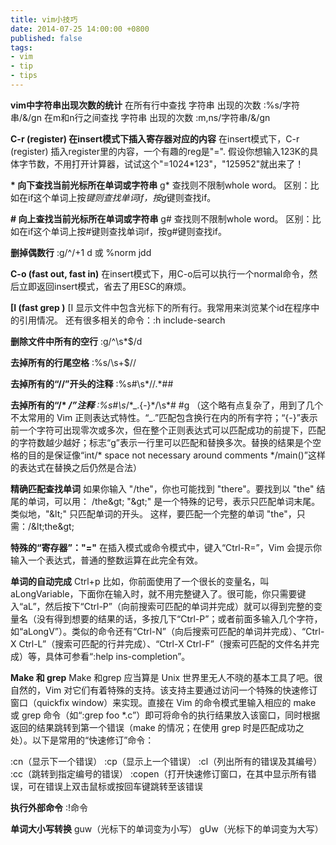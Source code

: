 ```yaml
---
title: vim小技巧
date: 2014-07-25 14:00:00 +0800
published: false
tags:
- vim
- tip
- tips
---
```


<strong>vim中字符串出现次数的统计</strong>
在所有行中查找 字符串 出现的次数
:%s/字符串/&amp;/gn
在m和n行之间查找 字符串 出现的次数
:m,ns/字符串/&amp;/gn

<strong>C-r (register) 在insert模式下插入寄存器对应的内容</strong>
在insert模式下，C-r (register) 插入register里的内容，一个有趣的reg是"=". 假设你想输入123K的具体字节数，不用打开计算器，试试这个"=1024*123"，"125952"就出来了！


<strong> * 向下查找当前光标所在单词或字符串</strong>
g* 查找则不限制whole word。 区别：比如在if这个单词上按*键则查找单词if，按g*键则查找if。

<strong> # 向上查找当前光标所在单词或字符串</strong>
g# 查找则不限制whole word。 区别：比如在if这个单词上按#键则查找单词if，按g#键则查找if。



<strong>删掉偶数行</strong>
:g/^/+1 d 或 %norm jdd

<strong>C-o (fast out, fast in)</strong>
在insert模式下，用C-o后可以执行一个normal命令，然后立即返回insert模式，省去了用ESC的麻烦。

<strong>[I (fast grep )</strong>
[I 显示文件中包含光标下的所有行。我常用来浏览某个id在程序中的引用情况。 还有很多相关的命令：:h include-search

<strong>删除文件中所有的空行</strong>
:g/^\s*$/d

<strong>去掉所有的行尾空格</strong>
:%s/\s\+$//

<strong>去掉所有的“//”开头的注释</strong>
:%s#\s*//.*##

<strong>去掉所有的“/* */”注释</strong>
:%s#\s*/\*\_.\{-}\*/\s*# #g
（这个略有点复杂了，用到了几个不太常用的 Vim 正则表达式特性。“\_.”匹配包含换行在内的所有字符；“\{-}”表示前一个字符可出现零次或多次，但在整个正则表达式可以匹配成功的前提下，匹配的字符数越少越好；标志“g”表示一行里可以匹配和替换多次。替换的结果是个空格的目的是保证像“int/* space not necessary around comments */main()”这样的表达式在替换之后仍然是合法）

<strong>精确匹配查找单词</strong>
如果你输入 "/the"，你也可能找到 "there"。要找到以 "the" 结尾的单词，可以用：
/the\&gt; "\&gt;" 是一个特殊的记号，表示只匹配单词末尾。类似地，"\&lt;" 只匹配单词的开头。
这样，要匹配一个完整的单词 "the"，只需：/\&lt;the\&gt;

<strong>特殊的“寄存器”："="</strong>
在插入模式或命令模式中，键入“Ctrl-R=”，Vim 会提示你输入一个表达式，普通的整数运算在此完全有效。

<strong>单词的自动完成</strong>
Ctrl+p
比如，你前面使用了一个很长的变量名，叫 aLongVariable，下面你在输入时，就不用完整键入了。很可能，你只需要键入“aL”，然后按下“Ctrl-P”（向前搜索可匹配的单词并完成）就可以得到完整的变量名（没有得到想要的结果的话，多按几下“Ctrl-P”；或者前面多输入几个字符，如“aLongV”）。类似的命令还有“Ctrl-N”（向后搜索可匹配的单词并完成）、“Ctrl-X Ctrl-L”（搜索可匹配的行并完成）、“Ctrl-X Ctrl-F”（搜索可匹配的文件名并完成）等，具体可参看“:help ins-completion”。

<strong>Make 和 grep</strong>
Make 和grep 应当算是 Unix 世界里无人不晓的基本工具了吧。很自然的，Vim 对它们有着特殊的支持。该支持主要通过访问一个特殊的快速修订窗口（quickfix window）来实现。直接在 Vim 的命令模式里输入相应的 make 或 grep 命令（如“:grep foo *.c”）即可将命令的执行结果放入该窗口，同时根据返回的结果跳转到第一个错误（make 的情况；在使用 grep 时是匹配成功之处）。以下是常用的“快速修订”命令：

:cn（显示下一个错误）
:cp（显示上一个错误）
:cl（列出所有的错误及其编号）
:cc（跳转到指定编号的错误）
:copen（打开快速修订窗口，在其中显示所有错误，可在错误上双击鼠标或按回车键跳转至该错误

<strong>执行外部命令</strong>
:!命令

<strong>单词大小写转换</strong>
guw（光标下的单词变为小写）
gUw（光标下的单词变为大写）
